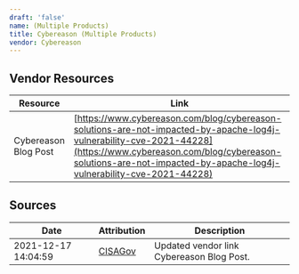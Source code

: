 ```yaml
---
draft: 'false'
name: (Multiple Products)
title: Cybereason (Multiple Products)
vendor: Cybereason
---
```


## Vendor Resources
| Resource | Link |
| --- | --- |
| Cybereason Blog Post | [https://www.cybereason.com/blog/cybereason-solutions-are-not-impacted-by-apache-log4j-vulnerability-cve-2021-44228](https://www.cybereason.com/blog/cybereason-solutions-are-not-impacted-by-apache-log4j-vulnerability-cve-2021-44228) |



## Sources
| Date | Attribution | Description |
| --- | --- | --- |
| 2021-12-17 14:04:59 | [CISAGov](https://raw.githubusercontent.com/cisagov/log4j-affected-db/develop/README.md) | Updated vendor link Cybereason Blog Post.  |
